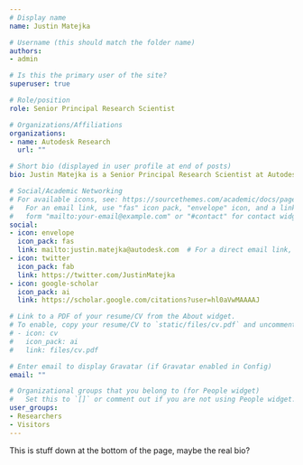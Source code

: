 ```yaml
---
# Display name
name: Justin Matejka

# Username (this should match the folder name)
authors:
- admin

# Is this the primary user of the site?
superuser: true

# Role/position
role: Senior Principal Research Scientist

# Organizations/Affiliations
organizations:
- name: Autodesk Research
  url: ""

# Short bio (displayed in user profile at end of posts)
bio: Justin Matejka is a Senior Principal Research Scientist at Autodesk Research in Toronto, Canada. Since 2006 he has published more than 30 papers and received over 40 patents on a diverse set of topics including interfaces for 3D navigation, software learnability, video navigation, and data visualization. His current research focus is understanding basic human behaviour in visualization and perception, and combining the insights gained into systems for interactively exploring large datasets.

# Social/Academic Networking
# For available icons, see: https://sourcethemes.com/academic/docs/page-builder/#icons
#   For an email link, use "fas" icon pack, "envelope" icon, and a link in the
#   form "mailto:your-email@example.com" or "#contact" for contact widget.
social:
- icon: envelope
  icon_pack: fas
  link: mailto:justin.matejka@autodesk.com  # For a direct email link, use "mailto:test@example.org".
- icon: twitter
  icon_pack: fab
  link: https://twitter.com/JustinMatejka
- icon: google-scholar
  icon_pack: ai
  link: https://scholar.google.com/citations?user=hl0aVwMAAAAJ

# Link to a PDF of your resume/CV from the About widget.
# To enable, copy your resume/CV to `static/files/cv.pdf` and uncomment the lines below.
# - icon: cv
#   icon_pack: ai
#   link: files/cv.pdf

# Enter email to display Gravatar (if Gravatar enabled in Config)
email: ""

# Organizational groups that you belong to (for People widget)
#   Set this to `[]` or comment out if you are not using People widget.
user_groups:
- Researchers
- Visitors
---
```


This is stuff down at the bottom of the page, maybe the real bio?
